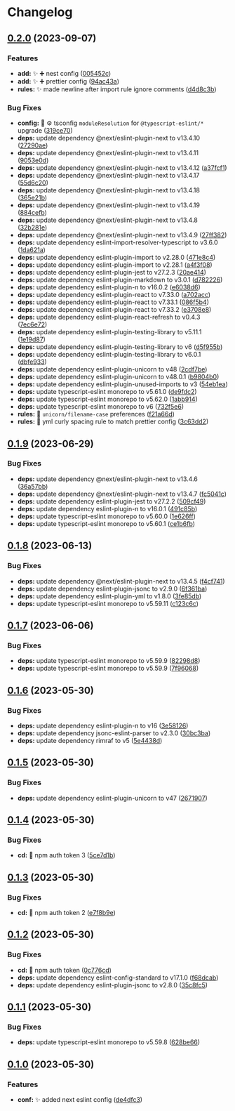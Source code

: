 # Changelog

## [0.2.0](https://github.com/embyth/eslint-plugin/compare/eslint-plugin-v0.1.9...eslint-plugin-v0.2.0) (2023-09-07)


### Features

* **add:** ✨ ➕ nest config ([005452c](https://github.com/embyth/eslint-plugin/commit/005452cc4c4550903cd2cc019bc7f644202694d8))
* **add:** ✨ ➕ prettier config ([94ac43a](https://github.com/embyth/eslint-plugin/commit/94ac43a47ccc8f5dc37e65628edc21c21e7f77a1))
* **rules:** ✨ made newline after import rule ignore comments ([d4d8c3b](https://github.com/embyth/eslint-plugin/commit/d4d8c3b536bbf4ef2e011a77fdf2c6567124563b))


### Bug Fixes

* **config:** 🐛 ⚙️ tsconfig `moduleResolution` for `@typescript-eslint/*` upgrade ([319ce70](https://github.com/embyth/eslint-plugin/commit/319ce70f19a7cb685e65ff2e2b33bb39e3359cd0))
* **deps:** update dependency @next/eslint-plugin-next to v13.4.10 ([27290ae](https://github.com/embyth/eslint-plugin/commit/27290aee02110609120806cb1822f85685371a33))
* **deps:** update dependency @next/eslint-plugin-next to v13.4.11 ([9053e0d](https://github.com/embyth/eslint-plugin/commit/9053e0d1ac6e3eb072ed3021baafe298f8483473))
* **deps:** update dependency @next/eslint-plugin-next to v13.4.12 ([a37fcf1](https://github.com/embyth/eslint-plugin/commit/a37fcf1ed78f178fd43be150bdfeea72af33b8c7))
* **deps:** update dependency @next/eslint-plugin-next to v13.4.17 ([55d6c20](https://github.com/embyth/eslint-plugin/commit/55d6c20a2976b96710aacff33f75e82cd027ada2))
* **deps:** update dependency @next/eslint-plugin-next to v13.4.18 ([365e21b](https://github.com/embyth/eslint-plugin/commit/365e21be3902cf90239729577a1e91860349c8f8))
* **deps:** update dependency @next/eslint-plugin-next to v13.4.19 ([884cefb](https://github.com/embyth/eslint-plugin/commit/884cefbf2d53b46511656642fee15017838074e0))
* **deps:** update dependency @next/eslint-plugin-next to v13.4.8 ([32b281e](https://github.com/embyth/eslint-plugin/commit/32b281e8023b2eb32b3ca8d47d7841425de47395))
* **deps:** update dependency @next/eslint-plugin-next to v13.4.9 ([27ff382](https://github.com/embyth/eslint-plugin/commit/27ff38209fdb6980f7fd3ee8cfb96962600fb7a5))
* **deps:** update dependency eslint-import-resolver-typescript to v3.6.0 ([1da621a](https://github.com/embyth/eslint-plugin/commit/1da621a7aa491a21a0ac1ad5ef38c204d8a172c1))
* **deps:** update dependency eslint-plugin-import to v2.28.0 ([471e8c4](https://github.com/embyth/eslint-plugin/commit/471e8c4ca183809167cfa0ffc066e68fdde59c74))
* **deps:** update dependency eslint-plugin-import to v2.28.1 ([a4f3f08](https://github.com/embyth/eslint-plugin/commit/a4f3f08ceee33ad27a5171941f9a9b43e7c1cfce))
* **deps:** update dependency eslint-plugin-jest to v27.2.3 ([20ae414](https://github.com/embyth/eslint-plugin/commit/20ae4144d62a7193d6c8648da72d09a734636390))
* **deps:** update dependency eslint-plugin-markdown to v3.0.1 ([d782226](https://github.com/embyth/eslint-plugin/commit/d782226e85cb220d92e3d2aa48ffe2f4fd0e5f58))
* **deps:** update dependency eslint-plugin-n to v16.0.2 ([e6038d6](https://github.com/embyth/eslint-plugin/commit/e6038d6449c5672dd60b353b159f10e2a3f98e51))
* **deps:** update dependency eslint-plugin-react to v7.33.0 ([a702acc](https://github.com/embyth/eslint-plugin/commit/a702acc1fcef77b37adc910d41cf656e4321d46d))
* **deps:** update dependency eslint-plugin-react to v7.33.1 ([086f5b4](https://github.com/embyth/eslint-plugin/commit/086f5b45c1a20889c71823a7e5527eba63cc84b0))
* **deps:** update dependency eslint-plugin-react to v7.33.2 ([e3708e8](https://github.com/embyth/eslint-plugin/commit/e3708e8f2aa86d54f6226f2d64fbddf1fb442ca4))
* **deps:** update dependency eslint-plugin-react-refresh to v0.4.3 ([7ec6e72](https://github.com/embyth/eslint-plugin/commit/7ec6e7292482697d757a9750e6f4c073831a8ac1))
* **deps:** update dependency eslint-plugin-testing-library to v5.11.1 ([1e19d87](https://github.com/embyth/eslint-plugin/commit/1e19d8737ca90b5ef0971bf6fe96ae7ec2cd63b0))
* **deps:** update dependency eslint-plugin-testing-library to v6 ([d5f955b](https://github.com/embyth/eslint-plugin/commit/d5f955b2b671178005782c857294eee5c73f053a))
* **deps:** update dependency eslint-plugin-testing-library to v6.0.1 ([dbfe933](https://github.com/embyth/eslint-plugin/commit/dbfe933478456932ea32c3c844420e97c69157ae))
* **deps:** update dependency eslint-plugin-unicorn to v48 ([2cdf7be](https://github.com/embyth/eslint-plugin/commit/2cdf7befb98bd90a6ae2bab72a17fa05045f5924))
* **deps:** update dependency eslint-plugin-unicorn to v48.0.1 ([b9804b0](https://github.com/embyth/eslint-plugin/commit/b9804b0e62388fd2a9a1c7a06c44eefa55284ae3))
* **deps:** update dependency eslint-plugin-unused-imports to v3 ([54eb1ea](https://github.com/embyth/eslint-plugin/commit/54eb1eaf17dd143e8256fc5ca0b5a1a0ff57fc8c))
* **deps:** update typescript-eslint monorepo to v5.61.0 ([de9fdc2](https://github.com/embyth/eslint-plugin/commit/de9fdc2aaab4eb8aae00e7adacd7bf7053e5187b))
* **deps:** update typescript-eslint monorepo to v5.62.0 ([1abb914](https://github.com/embyth/eslint-plugin/commit/1abb9142f8b72765bba2284a8a6fb6f455ffae1d))
* **deps:** update typescript-eslint monorepo to v6 ([732f5e6](https://github.com/embyth/eslint-plugin/commit/732f5e622efc3193ca8f75fedce9c0a117425fd2))
* **rules:** 🐛 `unicorn/filename-case` preferences ([f21a66d](https://github.com/embyth/eslint-plugin/commit/f21a66d213d44f2f76d84a7b9841c5eeab05ae81))
* **rules:** 🐛 yml curly spacing rule to match prettier config ([3c63dd2](https://github.com/embyth/eslint-plugin/commit/3c63dd2a0b4c2c0fa3ea1a09daa3e16257241280))

## [0.1.9](https://github.com/embyth/eslint-plugin/compare/eslint-plugin-v0.1.8...eslint-plugin-v0.1.9) (2023-06-29)


### Bug Fixes

* **deps:** update dependency @next/eslint-plugin-next to v13.4.6 ([36a57bb](https://github.com/embyth/eslint-plugin/commit/36a57bb325bdec996a6efde0863ee719892267ff))
* **deps:** update dependency @next/eslint-plugin-next to v13.4.7 ([fc5041c](https://github.com/embyth/eslint-plugin/commit/fc5041cba2249065927d0c477980f31948ab47dd))
* **deps:** update dependency eslint-plugin-jest to v27.2.2 ([509cf49](https://github.com/embyth/eslint-plugin/commit/509cf49d3f1eac4fab2df3c4ba3cafc6e06bd7f7))
* **deps:** update dependency eslint-plugin-n to v16.0.1 ([491c85b](https://github.com/embyth/eslint-plugin/commit/491c85b17218a7c1ce54e5fba9de22096534ed33))
* **deps:** update typescript-eslint monorepo to v5.60.0 ([1e626ff](https://github.com/embyth/eslint-plugin/commit/1e626ff80c3771f2129246d63468b97681c8bf1e))
* **deps:** update typescript-eslint monorepo to v5.60.1 ([ce1b6fb](https://github.com/embyth/eslint-plugin/commit/ce1b6fbe591777825ae373d28f2741c5e4d1b617))

## [0.1.8](https://github.com/embyth/eslint-plugin/compare/eslint-plugin-v0.1.7...eslint-plugin-v0.1.8) (2023-06-13)


### Bug Fixes

* **deps:** update dependency @next/eslint-plugin-next to v13.4.5 ([f4cf741](https://github.com/embyth/eslint-plugin/commit/f4cf741cc889ec09c4b39a5e8bc2670edf427d09))
* **deps:** update dependency eslint-plugin-jsonc to v2.9.0 ([6f361ba](https://github.com/embyth/eslint-plugin/commit/6f361baa56dff76e4b368801b05e1b576ddcb106))
* **deps:** update dependency eslint-plugin-yml to v1.8.0 ([3fe85db](https://github.com/embyth/eslint-plugin/commit/3fe85dbfca4cae4ae36164c86021302865e3ba40))
* **deps:** update typescript-eslint monorepo to v5.59.11 ([c123c6c](https://github.com/embyth/eslint-plugin/commit/c123c6c4209bf0bdb4e51e945f54776717152c58))

## [0.1.7](https://github.com/embyth/eslint-plugin/compare/eslint-plugin-v0.1.6...eslint-plugin-v0.1.7) (2023-06-06)


### Bug Fixes

* **deps:** update typescript-eslint monorepo to v5.59.9 ([82298d8](https://github.com/embyth/eslint-plugin/commit/82298d8742f8168f9817149508ef99fd2263c91f))
* **deps:** update typescript-eslint monorepo to v5.59.9 ([7f96068](https://github.com/embyth/eslint-plugin/commit/7f96068b6c6e58eead5c536138c42d44f4670eb0))

## [0.1.6](https://github.com/embyth/eslint-plugin/compare/eslint-plugin-v0.1.5...eslint-plugin-v0.1.6) (2023-05-30)


### Bug Fixes

* **deps:** update dependency eslint-plugin-n to v16 ([3e58126](https://github.com/embyth/eslint-plugin/commit/3e58126ea3fbea0434f4432c7f3c45c0a9130d56))
* **deps:** update dependency jsonc-eslint-parser to v2.3.0 ([30bc3ba](https://github.com/embyth/eslint-plugin/commit/30bc3babf2b01d7d045a26b851c643e4d80f03a5))
* **deps:** update dependency rimraf to v5 ([5e4438d](https://github.com/embyth/eslint-plugin/commit/5e4438d224dc5a8dc6451e264886e76944769cd8))

## [0.1.5](https://github.com/embyth/eslint-plugin/compare/eslint-plugin-v0.1.4...eslint-plugin-v0.1.5) (2023-05-30)


### Bug Fixes

* **deps:** update dependency eslint-plugin-unicorn to v47 ([2671907](https://github.com/embyth/eslint-plugin/commit/2671907cb623d9e2113faef2222c962f177bfe95))

## [0.1.4](https://github.com/embyth/eslint-plugin/compare/eslint-plugin-v0.1.3...eslint-plugin-v0.1.4) (2023-05-30)


### Bug Fixes

* **cd:** 🐛 npm auth token 3 ([5ce7d1b](https://github.com/embyth/eslint-plugin/commit/5ce7d1bd78e7fbb42f1ed52b72df6f72a7e4aece))

## [0.1.3](https://github.com/embyth/eslint-plugin/compare/eslint-plugin-v0.1.2...eslint-plugin-v0.1.3) (2023-05-30)


### Bug Fixes

* **cd:** 🐛 npm auth token 2 ([e7f8b9e](https://github.com/embyth/eslint-plugin/commit/e7f8b9e34e7c588bedab52359fd745bd13f58ad3))

## [0.1.2](https://github.com/embyth/eslint-plugin/compare/eslint-plugin-v0.1.1...eslint-plugin-v0.1.2) (2023-05-30)


### Bug Fixes

* **cd:** 🐛 npm auth token ([0c776cd](https://github.com/embyth/eslint-plugin/commit/0c776cda704fd89ea924f3a4fb6f488d7c6c0504))
* **deps:** update dependency eslint-config-standard to v17.1.0 ([f68dcab](https://github.com/embyth/eslint-plugin/commit/f68dcab7b81d4f21a09125f116e58e066829f51c))
* **deps:** update dependency eslint-plugin-jsonc to v2.8.0 ([35c8fc5](https://github.com/embyth/eslint-plugin/commit/35c8fc563649134a0be661e7ae7ef46dec9fa497))

## [0.1.1](https://github.com/embyth/eslint-plugin/compare/eslint-plugin-v0.1.0...eslint-plugin-v0.1.1) (2023-05-30)


### Bug Fixes

* **deps:** update typescript-eslint monorepo to v5.59.8 ([628be66](https://github.com/embyth/eslint-plugin/commit/628be66768f5e5f4e74c0754d8b67b0b5d241152))

## [0.1.0](https://github.com/embyth/eslint-plugin/compare/eslint-plugin-v0.0.1...eslint-plugin-v0.1.0) (2023-05-30)


### Features

* **conf:** ✨ added next eslint config ([de4dfc3](https://github.com/embyth/eslint-plugin/commit/de4dfc398caf7eaf10f20d243a159b8c4274b679))
